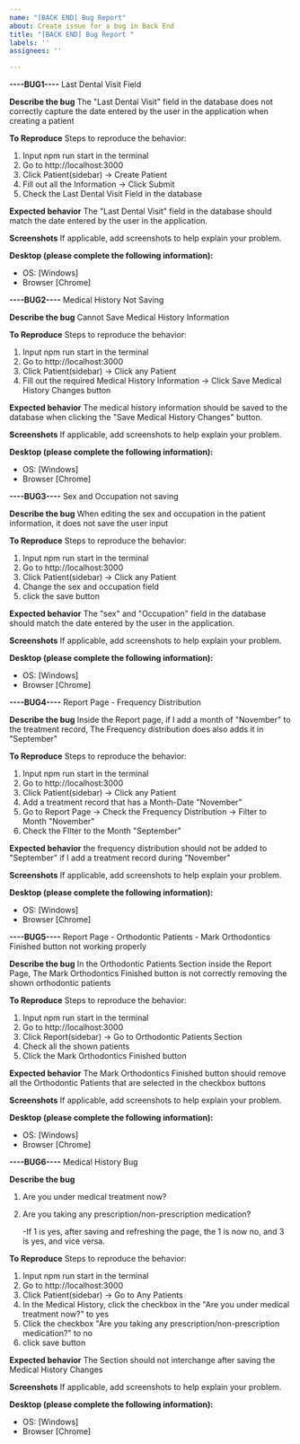 ```yaml
---
name: "[BACK END] Bug Report"
about: Create issue for a bug in Back End
title: "[BACK END] Bug Report "
labels: ''
assignees: ''

---
```


 **----BUG1----**
Last Dental Visit Field

**Describe the bug**
The "Last Dental Visit" field in the database does not correctly capture the date entered by the user in the application when creating a patient

**To Reproduce**
Steps to reproduce the behavior:
1.  Input npm run start in the terminal 
2.  Go to http://localhost:3000
3.  Click Patient(sidebar) -> Create Patient 
4.  Fill out all the Information -> Click Submit
5. Check the Last Dental Visit Field in the database

**Expected behavior**
The "Last Dental Visit" field in the database should match the date entered by the user in the application.

**Screenshots**
If applicable, add screenshots to help explain your problem.

**Desktop (please complete the following information):**
 - OS: [Windows]
 - Browser [Chrome]

 **----BUG2----**
Medical History Not Saving

**Describe the bug**
Cannot Save Medical History Information

**To Reproduce**
Steps to reproduce the behavior:
1.  Input npm run start in the terminal 
2.  Go to http://localhost:3000
3.  Click Patient(sidebar) -> Click any Patient
4. Fill out the required Medical History Information -> Click Save Medical History Changes button

**Expected behavior**
The medical history information should be saved to the database when clicking the "Save Medical History Changes" button.

**Screenshots**
If applicable, add screenshots to help explain your problem.

**Desktop (please complete the following information):**
 - OS: [Windows]
 - Browser [Chrome]

**----BUG3----**
Sex and Occupation not saving

**Describe the bug**
When editing the sex and occupation in the patient information, it does not save the user input

**To Reproduce**
Steps to reproduce the behavior:
1.  Input npm run start in the terminal 
2.  Go to http://localhost:3000
3.  Click Patient(sidebar) -> Click any Patient
4.  Change the sex and occupation field 
5. click the save button

**Expected behavior**
The "sex" and "Occupation" field in the database should match the date entered by the user in the application.

**Screenshots**
If applicable, add screenshots to help explain your problem.

**Desktop (please complete the following information):**
 - OS: [Windows]
 - Browser [Chrome]

**----BUG4----**
Report Page - Frequency Distribution

**Describe the bug**
Inside the Report page, if I add a month of "November" to the treatment record, The Frequency distribution does also adds it in "September"

**To Reproduce**
Steps to reproduce the behavior:
1.  Input npm run start in the terminal 
2.  Go to http://localhost:3000
3.  Click Patient(sidebar) -> Click any Patient
4.  Add a treatment record that has a Month-Date "November" 
5. Go to Report Page -> Check the Frequency Distribution -> Filter to Month "November"
6. Check the FIlter to the Month "September"

**Expected behavior**
the frequency distribution should not be added to "September" if I add a treatment record during "November"

**Screenshots**
If applicable, add screenshots to help explain your problem.

**Desktop (please complete the following information):**
 - OS: [Windows]
 - Browser [Chrome]

**----BUG5----**
Report Page - Orthodontic Patients - Mark Orthodontics Finished button not working properly

**Describe the bug**
In the Orthodontic Patients Section inside the Report Page, The Mark Orthodontics Finished button is not correctly removing the shown orthodontic patients

**To Reproduce**
Steps to reproduce the behavior:
1.  Input npm run start in the terminal 
2.  Go to http://localhost:3000
3.  Click Report(sidebar) -> Go to Orthodontic Patients Section
4.  Check all the shown patients
5. Click the Mark Orthodontics Finished button


**Expected behavior**
The Mark Orthodontics Finished button should remove all the Orthodontic Patients that are selected in the checkbox buttons

**Screenshots**
If applicable, add screenshots to help explain your problem.

**Desktop (please complete the following information):**
 - OS: [Windows]
 - Browser [Chrome]

**----BUG6----**
Medical History Bug

**Describe the bug**
 1. Are you under medical treatment now?
 3. Are you taking any prescription/non-prescription medication?

    -If 1 is yes, after saving and refreshing the page, the 1 is now no, and 3 is yes, and vice versa.

**To Reproduce**
Steps to reproduce the behavior:
1.  Input npm run start in the terminal 
2.  Go to http://localhost:3000
3.  Click Patient(sidebar) -> Go to Any Patients
4.  In the Medical History, click the checkbox in the "Are you under medical treatment now?" to yes 
5.  Click the checkbox "Are you taking any prescription/non-prescription medication?" to no
6.  click save button


**Expected behavior**
The Section should not interchange after saving the Medical History Changes

**Screenshots**
If applicable, add screenshots to help explain your problem.

**Desktop (please complete the following information):**
 - OS: [Windows]
 - Browser [Chrome]


